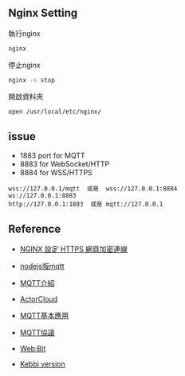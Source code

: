 ## Nginx Setting
執行nginx
```bash
nginx
```
停止nginx
```bash
nginx -s stop
```
開啟資料夾
```bash
open /usr/local/etc/nginx/
```

## issue
- 1883 port for MQTT
- 8883 for WebSocket/HTTP
- 8884 for WSS/HTTPS

```
wss://127.0.0.1/mqtt  或是  wss://127.0.0.1:8884    
ws://127.0.0.1:8883
http://127.0.0.1:1883  或是 mqtt://127.0.0.1
```



## Reference
- [NGINX 設定 HTTPS 網頁加密連線](https://blog.gtwang.org/linux/nginx-create-and-install-ssl-certificate-on-ubuntu-linux/)
- [nodejs版mqtt](https://www.twblogs.net/a/5bc0f3e92b717711c9241068)
- [MQTT介紹](https://www.twblogs.net/a/5db43a54bd9eee310ee6b811)
- [ActorCloud](https://docs.actorcloud.io/zh/)
- [MQTT基本應用](https://www.twblogs.net/a/5db43a54bd9eee310ee6b811)
- [MQTT協議](https://www.twblogs.net/a/5db49906bd9eee310ee6bae1)

- [Web:Bit](https://webbit.webduino.io/blockly/?demo=default#lRQ2LLN26jDqG)
- [Kebbi version](https://testkebbi.webduino.tw/blockly/?demo=default)